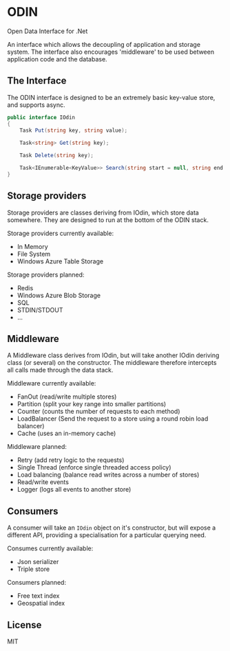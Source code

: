# ODIN

Open Data Interface for .Net

An interface which allows the decoupling of application and storage system. The interface also encourages 'middleware' to be used between application code and the database.

## The Interface

The ODIN interface is designed to be an extremely basic key-value store, and supports async.

```cs
public interface IOdin
{
    Task Put(string key, string value);
    
    Task<string> Get(string key);

    Task Delete(string key);

    Task<IEnumerable<KeyValue>> Search(string start = null, string end = null);
}
```

## Storage providers

Storage providers are classes deriving from IOdin, which store data somewhere. They are designed to run at the bottom of the ODIN stack.

Storage providers currently available:

* In Memory
* File System
* Windows Azure Table Storage

Storage providers planned:

* Redis
* Windows Azure Blob Storage
* SQL
* STDIN/STDOUT
* ...

## Middleware

A Middleware class derives from IOdin, but will take another IOdin deriving class (or several) on the constructor. The middleware therefore intercepts all calls made through the data stack.

Middleware currently available:

* FanOut (read/write multiple stores)
* Partition (split your key range into smaller partitions)
* Counter (counts the number of requests to each method)
* LoadBalancer (Send the request to a store using a round robin load balancer)
* Cache (uses an in-memory cache)

Middleware planned:

* Retry (add retry logic to the requests)
* Single Thread (enforce single threaded access policy)
* Load balancing (balance read writes across a number of stores)
* Read/write events
* Logger (logs all events to another store)

## Consumers

A consumer will take an `IOdin` object on it's constructor, but will expose a different API, providing a specialisation for a particular querying need.

Consumes currently available:

* Json serializer
* Triple store

Consumers planned:

* Free text index
* Geospatial index

## License

MIT
